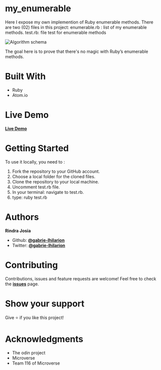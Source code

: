 # my_enumerable
Here I expose my own implemention of Ruby enumerable methods.
There are two (02) files in this project:
enumerable.rb : list of my enumerable methods.
test.rb: file test for enumerable methods

![Algorithm schema](./screenshot.png)

The goal here is to prove that there's no magic with Ruby’s enumerable methods.

# Built With
* Ruby
* Atom.io

# Live Demo
**[Live Demo](https://repl.it/@gabrielhilarion/myenumerable)**


# Getting Started
To use it locally, you need to :
1. Fork the repository to your GitHub account.
2. Choose a local folder for the cloned files.
3. Clone the repository to your local machine.
3. Uncomment test.rb file.
4. In your terminal: navigate to test.rb.
5. type: ruby test.rb

# Authors

**Rindra Josia**

* Github: **[@gabrie-lhilarion](https://github.com/gabrie-lhilarion)**
* Twitter: **[@gabrie-lhilarion](https://twitter.com/gabrielDeman)**


#  Contributing

Contributions, issues and feature requests are welcome!
Feel free to check the **[issues](https://github.com/gabrie-lhilarion/my_enumerable/issues)** page.


#  Show your support

  Give ⭐️ if you like this project!

# Acknowledgments

* The odin project
* Microverse
* Team 116 of Microverse
